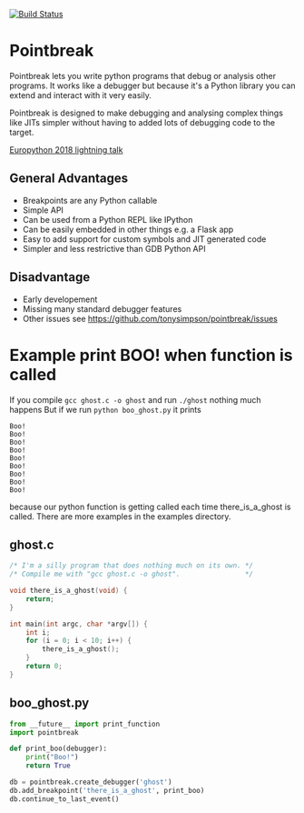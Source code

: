 [![Build Status](https://travis-ci.com/tonysimpson/pointbreak.svg?branch=master)](https://travis-ci.com/tonysimpson/pointbreak)
# Pointbreak 

Pointbreak lets you write python programs that debug or analysis other programs. It works like a debugger but because it's a Python library you can extend and interact with it very easily.

Pointbreak is designed to make debugging and analysing complex things like JITs simpler without having to added lots of debugging code to the target.

[Europython 2018 lightning talk](https://www.youtube.com/watch?v=czHfx2MVch0)

## General Advantages
* Breakpoints are any Python callable
* Simple API
* Can be used from a Python REPL like IPython
* Can be easily embedded in other things e.g. a Flask app
* Easy to add support for custom symbols and JIT generated code
* Simpler and less restrictive than GDB Python API

## Disadvantage
* Early developement
* Missing many standard debugger features
* Other issues see https://github.com/tonysimpson/pointbreak/issues

# Example print BOO! when function is called
If you compile `gcc ghost.c -o ghost` and run `./ghost` nothing much happens
But if we run `python boo_ghost.py` it prints
```Boo!
Boo!
Boo!
Boo!
Boo!
Boo!
Boo!
Boo!
Boo!
Boo!
```
because our python function is getting called each time there_is_a_ghost is called.
There are more examples in the examples directory.

## ghost.c
```C
/* I'm a silly program that does nothing much on its own. */
/* Compile me with "gcc ghost.c -o ghost".                */

void there_is_a_ghost(void) {
    return;
}

int main(int argc, char *argv[]) {
    int i;
    for (i = 0; i < 10; i++) {
        there_is_a_ghost();
    }
    return 0;
}
```
## boo_ghost.py
```python
from __future__ import print_function
import pointbreak

def print_boo(debugger):
    print("Boo!")
    return True

db = pointbreak.create_debugger('ghost')
db.add_breakpoint('there_is_a_ghost', print_boo)
db.continue_to_last_event()
```

